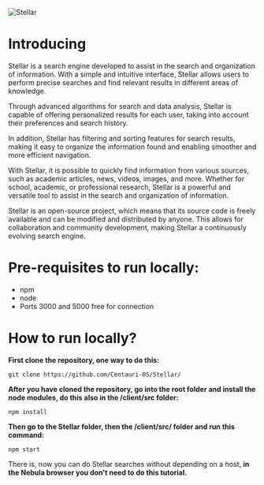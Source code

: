 ![Stellar](https://user-images.githubusercontent.com/129683445/233738698-6cf4c65d-0056-42e7-9639-221cc1bd7e09.png)

# Introducing
Stellar is a search engine developed to assist in the search and organization of information. With a simple and intuitive interface, Stellar allows users to perform precise searches and find relevant results in different areas of knowledge.

Through advanced algorithms for search and data analysis, Stellar is capable of offering personalized results for each user, taking into account their preferences and search history.

In addition, Stellar has filtering and sorting features for search results, making it easy to organize the information found and enabling smoother and more efficient navigation.

With Stellar, it is possible to quickly find information from various sources, such as academic articles, news, videos, images, and more. Whether for school, academic, or professional research, Stellar is a powerful and versatile tool to assist in the search and organization of information.

Stellar is an open-source project, which means that its source code is freely available and can be modified and distributed by anyone. This allows for collaboration and community development, making Stellar a continuously evolving search engine.

# Pre-requisites to run locally:
* npm
* node
* Ports 3000 and 5000 free for connection
# How to run locally?
**First clone the repository, one way to do this:**
```
git clone https://github.com/Centauri-OS/Stellar/
```
**After you have cloned the repository, go into the root folder and install the node modules, do this also in the /client/src folder:**
```
npm install
```
**Then go to the Stellar folder, then the /client/src/ folder and run this command:**
```
npm start
```
There is, now you can do Stellar searches without depending on a host, **in the Nebula browser you don't need to do this tutorial.**
